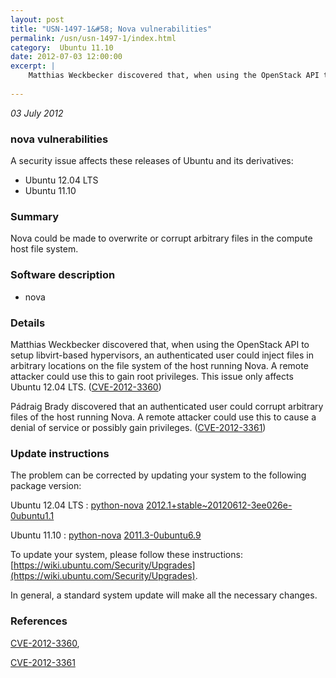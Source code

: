 ```yaml
---
layout: post
title: "USN-1497-1&#58; Nova vulnerabilities"
permalink: /usn/usn-1497-1/index.html
category:  Ubuntu 11.10
date: 2012-07-03 12:00:00
excerpt: |
    Matthias Weckbecker discovered that, when using the OpenStack API to setup libvirt-based hypervisors, an authenticated user could inject files in arbitrary locations on the file system of the host running Nova. A remote attacker could use this to gain root privileges. This issue only affects Ubuntu 12.04 LTS. ([CVE-2012-3360](http://people.ubuntu.com/~ubuntu-security/cve/CVE-2012-3360))
    
--- 
```

 
 

*03 July 2012*

### nova vulnerabilities

A security issue affects these releases of Ubuntu and its derivatives:

* Ubuntu 12.04 LTS
* Ubuntu 11.10

### Summary

Nova could be made to overwrite or corrupt arbitrary files in the compute host file system.

### Software description

* nova 

### Details

Matthias Weckbecker discovered that, when using the OpenStack API to setup libvirt-based hypervisors, an authenticated user could inject files in arbitrary locations on the file system of the host running Nova. A remote attacker could use this to gain root privileges. This issue only affects Ubuntu 12.04 LTS. ([CVE-2012-3360](http://people.ubuntu.com/~ubuntu-security/cve/CVE-2012-3360))

Pádraig Brady discovered that an authenticated user could corrupt arbitrary files of the host running Nova. A remote attacker could use this to cause a denial of service or possibly gain privileges. ([CVE-2012-3361](http://people.ubuntu.com/~ubuntu-security/cve/CVE-2012-3361)) 

### Update instructions

The problem can be corrected by updating your system to the following package version:

Ubuntu 12.04 LTS
 : [python-nova](https://launchpad.net/ubuntu/+source/nova) <span> [2012.1+stable~20120612-3ee026e-0ubuntu1.1](https://launchpad.net/ubuntu/+source/nova/2012.1+stable~20120612-3ee026e-0ubuntu1.1) </span> 

Ubuntu 11.10
 : [python-nova](https://launchpad.net/ubuntu/+source/nova) <span> [2011.3-0ubuntu6.9](https://launchpad.net/ubuntu/+source/nova/2011.3-0ubuntu6.9) </span> 

To update your system, please follow these instructions: [https://wiki.ubuntu.com/Security/Upgrades](https://wiki.ubuntu.com/Security/Upgrades).

In general, a standard system update will make all the necessary changes. 

### References

 
 [CVE-2012-3360](http://people.ubuntu.com/~ubuntu-security/cve/CVE-2012-3360), 

 [CVE-2012-3361](http://people.ubuntu.com/~ubuntu-security/cve/CVE-2012-3361)
 

